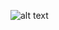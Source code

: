 ![alt text](https://github.com/aozkan9/Plant_Information_System_JavaFx/blob/main/bbs1.png?raw=true)
